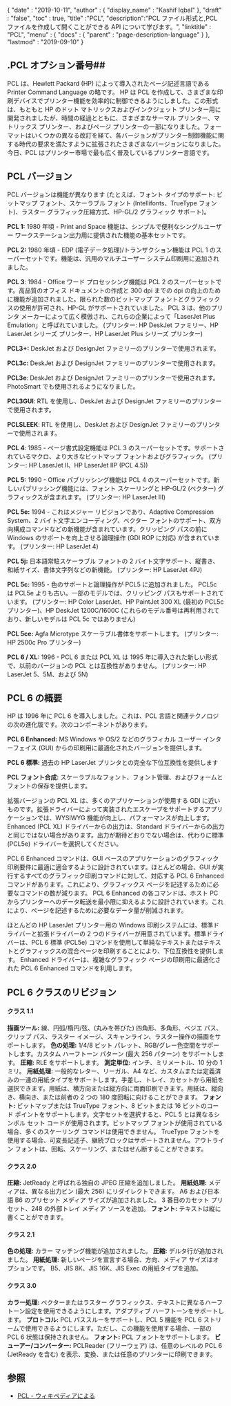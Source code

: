 {
  "date" : "2019-10-11",
  "author" : {
    "display_name" : "Kashif Iqbal"
},
  "draft" : "false",
  "toc" : true,
  "title" :"PCL",
  "description":"PCL ファイル形式と,PCL ファイルを作成して開くことができる API について学びます。",
  "linktitle" : "PCL",
  "menu" : {
    "docs" : {
      "parent" : "page-description-language"
}
},
  "lastmod" : "2019-09-10"
}

## .PCL オプション番号##

PCL は、Hewlett Packard (HP) によって導入されたページ記述言語である Printer Command Language の略です。 HP は PCL を作成して、さまざまな印刷デバイスでプリンター機能を効率的に制御できるようにしました。この形式は、もともと HP のドット マトリックスおよびインクジェット プリンター用に開発されましたが、時間の経過とともに、さまざまなサーマル プリンター、マトリックス プリンター、およびページ プリンターの一部になりました。フォーマットはいくつかの異なる改訂を経て、各バージョンがプリンター制御機能に関する時代の要求を満たすように拡張されたさまざまなバージョンになりました。今日、PCL はプリンター市場で最も広く普及しているプリンター言語です。

## PCL バージョン ##

PCL バージョンは機能が異なります (たとえば、フォント タイプのサポート: ビットマップ フォント、スケーラブル フォント (Intellifonts、TrueType フォント)、ラスター グラフィック圧縮方式、HP-GL/2 グラフィック サポート)。

**PCL 1:** 1980 年頃 - Print and Space 機能は、シンプルで便利なシングルユーザー ワークステーション出力用に提供された機能の基本セットです。

**PCL 2:** 1980 年頃 - EDP (電子データ処理)/トランザクション機能は PCL 1 のスーパーセットです。機能は、汎用のマルチユーザー システム印刷用に追加されました。

**PCL 3**: 1984 - Office ワード プロセッシング機能は PCL 2 のスーパーセットです。高品質のオフィス ドキュメントの作成と 300 dpi までの dpi の向上のために機能が追加されました。限られた数のビットマップ フォントとグラフィックスの使用が許可され、HP-GL がサポートされていました。 PCL 3 は、他のプリンタ メーカーによって広く模倣され、これらの企業によって「LaserJet Plus Emulation」と呼ばれていました。
(プリンター: HP DeskJet ファミリー、HP LaserJet シリーズ プリンター、HP LaserJet Plus シリーズ プリンター)

**PCL3+:** DeskJet および DesignJet ファミリーのプリンターで使用されます。

**PCL3c:** DeskJet および DesignJet ファミリーのプリンターで使用されます。

**PCL3e**: DeskJet および DesignJet ファミリーのプリンターで使用されます。 PhotoSmart でも使用されるようになりました。

**PCL3GUI**: RTL を使用し、DeskJet および DesignJet ファミリーのプリンターで使用されます。

**PCLSLEEK**: RTL を使用し、DeskJet および DesignJet ファミリーのプリンターで使用されます。

**PCL 4**: 1985 - ページ書式設定機能は PCL 3 のスーパーセットです。サポートされているマクロ、より大きなビットマップ フォントおよびグラフィック。 (プリンター: HP LaserJet II、HP LaserJet IIP (PCL 4.5))

**PCL 5:** 1990 - Office パブリッシング機能は PCL 4 のスーパーセットです。新しいパブリッシング機能には、フォント スケーリングと HP-GL/2 (ベクター) グラフィックスが含まれます。 (プリンター: HP LaserJet III)

**PCL 5e:** 1994 - これはメジャー リビジョンであり、Adaptive Compression System、2 バイト文字エンコーディング、ベクター フォントのサポート、双方向構成コマンドなどの新機能が含まれています。クリッピング パスの前に Windows のサポートを向上させる論理操作 (GDI ROP に対応) が含まれています。 (プリンター: HP LaserJet 4)

**PCL 5j:** 日本語常駐スケーラブル フォントの 2 バイト文字サポート、縦書き、和紙サイズ、書体文字列などの新機能。 (プリンター: HP LaserJet 4PJ)

**PCL 5c:** 1995 - 色のサポートと論理操作が PCL5 に追加されました。 PCL5c は PCL5e よりも古い。一部のモデルでは、クリッピング パスもサポートされています。 (プリンター: HP Color LaserJet、HP PaintJet 300 XL (最初の PCL5c プリンター)、HP DeskJet 1200C/1600C (これらのモデル番号は再利用されており、新しいモデルは PCL 5c ではありません)

**PCL 5ce:** Agfa Microtype スケーラブル書体をサポートします。 (プリンター: HP 2500c Pro プリンター)

**PCL 6 / XL:** 1996 - PCL 6 または PCL XL は 1995 年に導入された新しい形式で、以前のバージョンの PCL とは互換性がありません。 (プリンター: HP LaserJet 5、5M、および 5N)

## PCL 6 の概要 ##

HP は 1996 年に PCL 6 を導入しました。これは、PCL 言語と関連テクノロジの次の進化版です。次のコンポーネントがあります。

**PCL 6 Enhanced:** MS Windows や OS/2 などのグラフィカル ユーザー インターフェイス (GUI) からの印刷用に最適化されたバージョンを提供します。

**PCL 6 標準:** 過去の HP LaserJet プリンタとの完全な下位互換性を提供します

**PCL フォント合成:** スケーラブルなフォント、フォント管理、およびフォームとフォントの保存を提供します。

拡張バージョンの PCL XL は、多くのアプリケーションが使用する GDI に近いものです。拡張ドライバーによって実装されたエスケープをサポートするアプリケーションでは、WYSIWYG 機能が向上し、パフォーマンスが向上します。 Enhanced (PCL XL) ドライバーからの出力は、Standard ドライバーからの出力と同じではない場合があります。出力が期待どおりでない場合は、代わりに標準 (PCL5e) ドライバーを選択してください。

PCL 6 Enhanced コマンドは、GUI ベースのアプリケーションのグラフィック印刷要件に最適に適合するように設計されています。ほとんどの場合、GUI が実行するすべてのグラフィック印刷コマンドに対して、対応する PCL 6 Enhanced コマンドがあります。これにより、グラフィックス ページを記述するために必要なコマンドの数が減ります。 PCL 6 Enhanced の各コマンドは、ホスト PC からプリンターへのデータ転送を最小限に抑えるように設計されています。これにより、ページを記述するために必要なデータ量が削減されます。

ほとんどの HP LaserJet プリンター用の Windows 印刷システムには、標準ドライバーと拡張ドライバーの 2 つのドライバーが用意されています。標準ドライバーは、PCL 6 標準 (PCL5e) コマンドを使用して単純なテキストまたはテキストとグラフィックスの混合ページを印刷することにより、下位互換性を提供します。 Enhanced ドライバーは、複雑なグラフィック ページの印刷用に最適化された PCL 6 Enhanced コマンドを利用します。

## PCL 6 クラスのリビジョン ##

#### クラス 1.1 ####

**描画ツール:** 線、円弧/楕円/弦、(丸みを帯びた) 四角形、多角形、ベジエ パス、クリップ パス、ラスター イメージ、スキャンライン、ラスター操作の描画をサポートします。
**色の処理:** 1/4/8 ビット パレット、RGB/グレー色空間をサポートします。カスタム ハーフトーン パターン (最大 256 パターン) をサポートします。
**圧縮:** RLE をサポートします。
**測定単位:** インチ、ミリメートル、10 分の 1 ミリ。
**用紙処理:** 一般的なレター、リーガル、A4 など、カスタムまたは定義済みの一連の用紙タイプをサポートします。手差し、トレイ、カセットから用紙を選択できます。用紙は、横方向または縦方向に両面印刷できます。用紙は、縦向き、横向き、または前者の 2 つの 180 度回転に向けることができます。
**フォント:** ビットマップまたは TrueType フォント、8 ビットまたは 16 ビットのコード ポイントをサポートします。文字セットを選択すると、PCL 5 とは異なるシンボル セット コードが使用されます。ビットマップ フォントが使用されている場合、多くのスケーリング コマンドは使用できません。 TrueType フォントを使用する場合、可変長記述子、継続ブロックはサポートされません。アウトライン フォントは、回転、スケーリング、またはせん断することができます。

#### クラス 2.0 ####

**圧縮:** JetReady と呼ばれる独自の JPEG 圧縮を追加しました。
**用紙処理:** メディアは、異なる出力ビン (最大 256) にリダイレクトできます。 A6 および日本語 B6 のプリセット メディア サイズが追加されました。 3 番目のカセット プリセット、248 の外部トレイ メディア ソースを追加。
**フォント:** テキストは縦に書くことができます。

#### クラス 2.1 ####

**色の処理:** カラー マッチング機能が追加されました。
**圧縮:** デルタ行が追加されました。
**用紙処理:** 新しいページを宣言する場合、方向、メディア サイズはオプションです。 B5、JIS 8K、JIS 16K、JIS Exec の用紙タイプを追加。

#### クラス 3.0 ####

**カラー処理:** ベクターまたはラスター グラフィックス、テキストに異なるハーフトーン設定を使用できるようにします。アダプティブ ハーフトーンをサポートします。
**プロトコル:** PCL パススルーをサポートし、PCL 5 機能を PCL 6 ストリームで使用できるようにします。ただし、この機能を使用する場合、一部の PCL 6 状態は保持されません。
**フォント:** PCL フォントをサポートします。
**ビューアー/コンバーター:** PCLReader (フリーウェア) は、任意のレベルの PCL 6 (JetReady を含む) を表示、変換、または任意のプリンターに印刷できます。

## 参照 ##

* [PCL - ウィキペディアによる](https://en.wikipedia.org/wiki/Printer_Command_Language)

